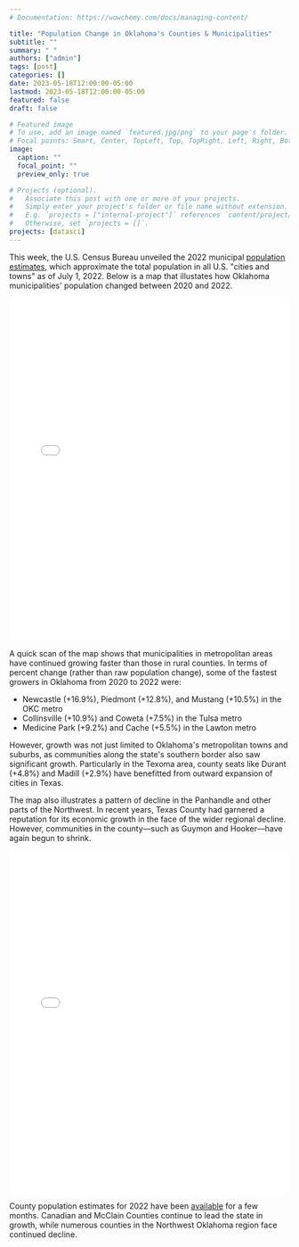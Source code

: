 ```yaml
---
# Documentation: https://wowchemy.com/docs/managing-content/

title: "Population Change in Oklahoma's Counties & Municipalities"
subtitle: ""
summary: " "
authors: ["admin"]
tags: [post]
categories: []
date: 2023-05-18T12:00:00-05:00
lastmod: 2023-05-18T12:00:00-05:00
featured: false
draft: false

# Featured image
# To use, add an image named `featured.jpg/png` to your page's folder.
# Focal points: Smart, Center, TopLeft, Top, TopRight, Left, Right, BottomLeft, Bottom, BottomRight.
image:
  caption: ""
  focal_point: ""
  preview_only: true

# Projects (optional).
#   Associate this post with one or more of your projects.
#   Simply enter your project's folder or file name without extension.
#   E.g. `projects = ["internal-project"]` references `content/project/deep-learning/index.md`.
#   Otherwise, set `projects = []`.
projects: [datasci]
---
```

This week, the U.S. Census Bureau unveiled the 2022 municipal [population estimates](https://www.census.gov/data/tables/time-series/demo/popest/2020s-total-cities-and-towns.html), which approximate the total population in all U.S. "cities and towns" as of July 1, 2022. Below is a map that illustates how Oklahoma municipalities' population changed between 2020 and 2022.

<iframe height="615" width="100%" frameborder="no" src="/viz/maps/hover_mun.html"> </iframe>

A quick scan of the map shows that municipalities in metropolitan areas have continued growing faster than those in rural counties. In terms of percent change (rather than raw population change), some of the fastest growers in Oklahoma from 2020 to 2022 were:

* Newcastle (+16.9%), Piedmont (+12.8%), and Mustang (+10.5%) in the OKC metro
* Collinsville (+10.9%) and Coweta (+7.5%) in the Tulsa metro
* Medicine Park (+9.2%) and Cache (+5.5%) in the Lawton metro

However, growth was not just limited to Oklahoma's metropolitan towns and suburbs, as communities along the state's southern border also saw significant growth. Particularly in the Texoma area, county seats like Durant (+4.8%) and Madill (+2.9%) have benefitted from outward expansion of cities in Texas.

The map also illustrates a pattern of decline in the Panhandle and other parts of the Northwest. In recent years, Texas County had garnered a reputation for its economic growth in the face of the wider regional decline. However, communities in the county—such as Guymon and Hooker—have again begun to shrink.

<iframe height="615" width="100%" frameborder="no" src="/viz/maps/hover.html"> </iframe>

County population estimates for 2022 have been [available](https://www.census.gov/data/tables/time-series/demo/popest/2020s-counties-total.html) for a few months. Canadian and McClain Counties continue to lead the state in growth, while numerous counties in the Northwest Oklahoma region face continued decline.
